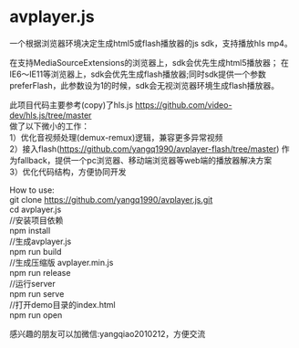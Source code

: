 # avplayer.js
一个根据浏览器环境决定生成html5或flash播放器的js sdk，支持播放hls mp4。

在支持MediaSourceExtensions的浏览器上，sdk会优先生成html5播放器；
在IE6～IE11等浏览器上，sdk会优先生成flash播放器;同时sdk提供一个参数preferFlash，此参数设为1的时候，sdk会无视浏览器环境生成flash播放器。

此项目代码主要参考(copy)了hls.js https://github.com/video-dev/hls.js/tree/master<br/>
做了以下微小的工作：<br/>
    1）优化音视频处理(demux-remux)逻辑，兼容更多异常视频<br/>
    2）接入flash(https://github.com/yangq1990/avplayer-flash/tree/master) 作为fallback，提供一个pc浏览器、移动端浏览器等web端的播放器解决方案<br/>
    3）优化代码结构，方便协同开发<br/>

How to use:<br/>
    git clone https://github.com/yangq1990/avplayer.js.git<br/>
    cd avplayer.js<br/>
    //安装项目依赖<br/>
    npm install<br/>
    //生成avplayer.js<br/>
    npm run build<br/>
    //生成压缩版 avplayer.min.js<br/>
    npm run release<br/>
    //运行server<br/>
    npm run serve<br/>
    //打开demo目录的index.html<br/>
    npm run open<br/>

感兴趣的朋友可以加微信:yangqiao2010212，方便交流
